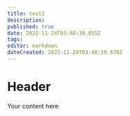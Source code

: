 ```yaml
---
title: test2
description: 
published: true
date: 2022-11-24T03:48:30.855Z
tags: 
editor: markdown
dateCreated: 2022-11-24T03:48:29.676Z
---
```



# Header
Your content here